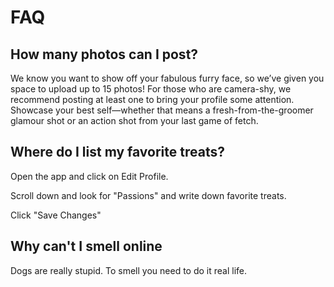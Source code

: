 # FAQ

## How many photos can I post?
 
We know you want to show off your fabulous furry face, so we’ve given you space to upload up to 15 photos! 
For those who are camera-shy, we recommend posting at least one to bring your profile some attention. 
Showcase your best self—whether that means a fresh-from-the-groomer glamour shot or an action shot from your last game of fetch.

## Where do I list my favorite treats?

Open the app and click on Edit Profile.

Scroll down and look for "Passions" and write down favorite treats.

Click "Save Changes"

## Why can't I smell online

Dogs are really stupid. To smell you need to do it real life.


